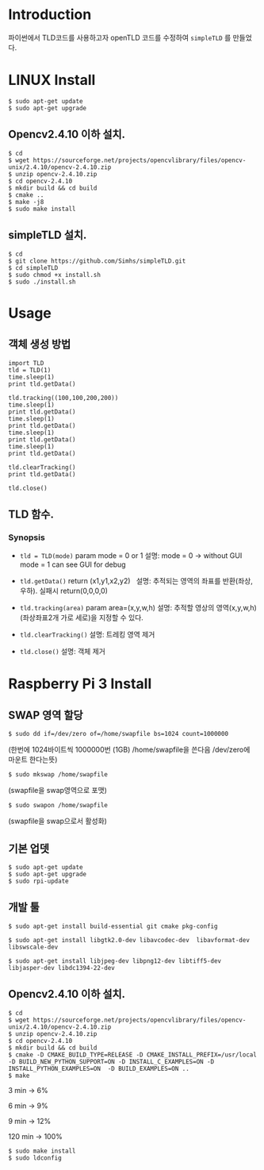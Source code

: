 # Introduction

파이썬에서 TLD코드를 사용하고자 openTLD 코드를 수정하여 `simpleTLD` 를 만들었다.

# LINUX Install 
```
$ sudo apt-get update
$ sudo apt-get upgrade
```
## Opencv2.4.10 이하 설치.
```
$ cd
$ wget https://sourceforge.net/projects/opencvlibrary/files/opencv-unix/2.4.10/opencv-2.4.10.zip
$ unzip opencv-2.4.10.zip
$ cd opencv-2.4.10
$ mkdir build && cd build
$ cmake ..
$ make -j8
$ sudo make install
```
## simpleTLD 설치.
```
$ cd 
$ git clone https://github.com/Simhs/simpleTLD.git
$ cd simpleTLD
$ sudo chmod +x install.sh
$ sudo ./install.sh
```

# Usage
## 객체 생성 방법 
```
import TLD
tld = TLD(1)
time.sleep(1)
print tld.getData()

tld.tracking((100,100,200,200))
time.sleep(1)
print tld.getData()
time.sleep(1)
print tld.getData()
time.sleep(1)
print tld.getData()
time.sleep(1)
print tld.getData()

tld.clearTracking()
print tld.getData()

tld.close()
```

## TLD 함수.
### Synopsis

* `tld = TLD(mode)` 
param mode = 0 or 1
설명: mode = 0 -> without GUI  
     mode = 1 can see GUI for debug  
     
* `tld.getData()` 
return (x1,y1,x2,y2)  
설명: 추적되는 영역의 좌표를 반환(좌상,우하). 실패시 return(0,0,0,0)

* `tld.tracking(area)` 
param area=(x,y,w,h) 
설명: 추적할 영상의 영역(x,y,w,h)(좌상좌표2개 가로 세로)을 지정할 수 있다.

* `tld.clearTracking()`
설명: 트레킹 영역 제거

* `tld.close()`
설명: 객체 제거


# Raspberry Pi 3 Install

## SWAP 영역 할당
`$ sudo dd if=/dev/zero of=/home/swapfile bs=1024 count=1000000`

(한번에 1024바이트씩 1000000번 (1GB) /home/swapfile을 쓴다음 /dev/zero에 마운트 한다는뜻)


`$ sudo mkswap /home/swapfile`

(swapfile을 swap영역으로 포맷)


`$ sudo swapon /home/swapfile`

(swapfile을 swap으로서 활성화)

## 기본 업뎃
```
$ sudo apt-get update
$ sudo apt-get upgrade
$ sudo rpi-update
```
## 개발 툴
`$ sudo apt-get install build-essential git cmake pkg-config`

`$ sudo apt-get install libgtk2.0-dev libavcodec-dev  libavformat-dev libswscale-dev`

`$ sudo apt-get install libjpeg-dev libpng12-dev libtiff5-dev libjasper-dev libdc1394-22-dev`

## Opencv2.4.10 이하 설치.
```
$ cd
$ wget https://sourceforge.net/projects/opencvlibrary/files/opencv-unix/2.4.10/opencv-2.4.10.zip
$ unzip opencv-2.4.10.zip
$ cd opencv-2.4.10
$ mkdir build && cd build
$ cmake -D CMAKE_BUILD_TYPE=RELEASE -D CMAKE_INSTALL_PREFIX=/usr/local -D BUILD_NEW_PYTHON_SUPPORT=ON -D INSTALL_C_EXAMPLES=ON -D INSTALL_PYTHON_EXAMPLES=ON  -D BUILD_EXAMPLES=ON ..
$ make
```
  3 min -> 6%
  
  6 min -> 9%
  
  9 min -> 12%
  
120 min -> 100%


```
$ sudo make install
$ sudo ldconfig
```
